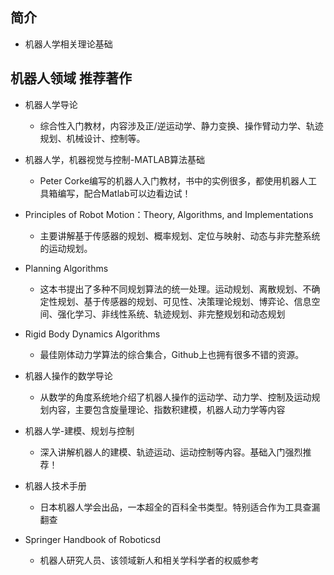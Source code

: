 ## 简介

+ 机器人学相关理论基础

## 机器人领域 推荐著作

+ 机器人学导论
  + 综合性入门教材，内容涉及正/逆运动学、静力变换、操作臂动力学、轨迹规划、机械设计、控制等。

+ 机器人学，机器视觉与控制-MATLAB算法基础
  + Peter Corke编写的机器人入门教材，书中的实例很多，都使用机器人工具箱编写，配合Matlab可以边看边试！

+ Principles of Robot Motion：Theory, Algorithms, and Implementations
  + 主要讲解基于传感器的规划、概率规划、定位与映射、动态与非完整系统的运动规划。

+ Planning Algorithms
  + 这本书提出了多种不同规划算法的统一处理。运动规划、离散规划、不确定性规划、基于传感器的规划、可见性、决策理论规划、博弈论、信息空间、强化学习、非线性系统、轨迹规划、非完整规划和动态规划

+ Rigid Body Dynamics Algorithms
  + 最佳刚体动力学算法的综合集合，Github上也拥有很多不错的资源。

+ 机器人操作的数学导论
  + 从数学的角度系统地介绍了机器人操作的运动学、动力学、控制及运动规划内容，主要包含旋量理论、指数积建模，机器人动力学等内容

+ 机器人学-建模、规划与控制
  + 深入讲解机器人的建模、轨迹运动、运动控制等内容。基础入门强烈推荐！

+ 机器人技术手册
  + 日本机器人学会出品，一本超全的百科全书类型。特别适合作为工具查漏翻查

+ Springer Handbook of Roboticsd
  + 机器人研究人员、该领域新人和相关学科学者的权威参考